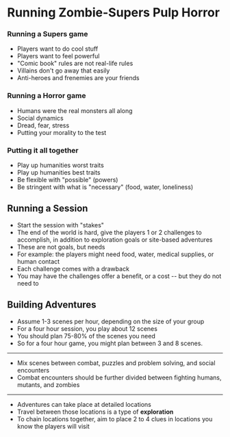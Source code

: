 # Running Zombie-Supers Pulp Horror

### Running a Supers game
- Players want to do cool stuff
- Players want to feel powerful
- "Comic book" rules are not real-life rules
- Villains don't go away that easily
- Anti-heroes and frenemies are your friends

### Running a Horror game
- Humans were the real monsters all along
- Social dynamics
- Dread, fear, stress
- Putting your morality to the test

### Putting it all together
- Play up humanities worst traits
- Play up humanities best traits
- Be flexible with "possible" (powers)
- Be stringent with what is "necessary" (food, water, loneliness)


## Running a Session
- Start the session with "stakes"
- The end of the world is hard, give the players 1 or 2 challenges to accomplish, in addition to exploration goals or site-based adventures
- These are not goals, but needs
- For example: the players might need food, water, medical supplies, or human contact
- Each challenge comes with a drawback
- You may have the challenges offer a benefit, or a cost -- but they do not need to

## Building Adventures 

- Assume 1-3 scenes per hour, depending on the size of your group
- For a four hour session, you play about 12 scenes
- You should plan 75-80% of the scenes you need
- So for a four hour game, you might plan between 3 and 8 scenes.

---
- Mix scenes between combat, puzzles and problem solving, and social encounters
- Combat encounters should be further divided between fighting humans, mutants, and zombies
---
- Adventures can take place at detailed locations
- Travel between those locations is a type of **exploration**
- To chain locations together, aim to place 2 to 4 clues in locations you know the players will visit
